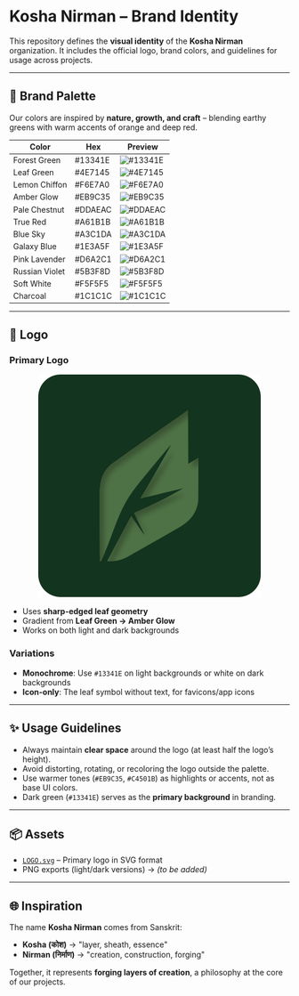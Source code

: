 # Kosha Nirman – Brand Identity

This repository defines the **visual identity** of the **Kosha Nirman** organization.
It includes the official logo, brand colors, and guidelines for usage across projects.

---

## 🎨 Brand Palette

Our colors are inspired by **nature, growth, and craft** – blending earthy greens with warm accents of orange and deep red.

| Color| Hex | Preview |
|--------------|---------|---------|
| Forest Green | #13341E | ![#13341E](https://placehold.co/20x20/13341E/13341E.png) |
| Leaf Green | #4E7145 | ![#4E7145](https://placehold.co/20x20/4E7145/4E7145.png) |
| Lemon Chiffon | #F6E7A0 | ![#F6E7A0](https://placehold.co/20x20/F6E7A0/F6E7A0.png) |
| Amber Glow | #EB9C35 | ![#EB9C35](https://placehold.co/20x20/EB9C35/EB9C35.png) |
| Pale Chestnut | #DDAEAC | ![#DDAEAC](https://placehold.co/20x20/DDAEAC/DDAEAC.png) |
| True Red | #A61B1B | ![#A61B1B](https://placehold.co/20x20/A61B1B/A61B1B.png) |
| Blue Sky | #A3C1DA | ![#A3C1DA](https://placehold.co/20x20/A3C1DA/A3C1DA.png) |
| Galaxy Blue | #1E3A5F | ![#1E3A5F](https://placehold.co/20x20/1E3A5F/1E3A5F.png) |
| Pink Lavender | #D6A2C1 | ![#D6A2C1](https://placehold.co/20x20/D6A2C1/D6A2C1.png) |
| Russian Violet | #5B3F8D | ![#5B3F8D](https://placehold.co/20x20/5B3F8D/5B3F8D.png) |
| Soft White | #F5F5F5 | ![#F5F5F5](https://placehold.co/20x20/F5F5F5/F5F5F5.png) |
| Charcoal | #1C1C1C | ![#1C1C1C](https://placehold.co/20x20/1C1C1C/1C1C1C.png) |

---

## 🌿 Logo

### Primary Logo

<p align="center">
  <img src="LOGO.svg" alt="Logo">
</p>

- Uses **sharp-edged leaf geometry**
- Gradient from **Leaf Green → Amber Glow**
- Works on both light and dark backgrounds

### Variations

- **Monochrome**: Use `#13341E` on light backgrounds or white on dark backgrounds
- **Icon-only**: The leaf symbol without text, for favicons/app icons

---

## ✨ Usage Guidelines

- Always maintain **clear space** around the logo (at least half the logo’s height).
- Avoid distorting, rotating, or recoloring the logo outside the palette.
- Use warmer tones (`#EB9C35`, `#C4501B`) as highlights or accents, not as base UI colors.
- Dark green (`#13341E`) serves as the **primary background** in branding.

---

## 📦 Assets

- [`LOGO.svg`](./LOGO.svg) – Primary logo in SVG format
- PNG exports (light/dark versions) → *(to be added)*

---

## 🌐 Inspiration

The name **Kosha Nirman** comes from Sanskrit:

- **Kosha (कोश)** → "layer, sheath, essence"
- **Nirman (निर्माण)** → "creation, construction, forging"

Together, it represents **forging layers of creation**, a philosophy at the core of our projects.
